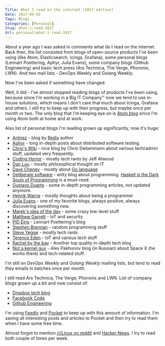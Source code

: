 ```yaml
---
Title: What I read on the internet (2017 edition)
Date: 2017-06-01
Tags: Blogs
Categories: [Personal]
Slug: what-i-read-2017
Url: personal/what-i-read-2017
---
```


About a year ago I was asked in comments what do I read on the internet.
Back then, the list consisted from blogs of open-source products I've been using (like Atom, Elasticsearch, Icinga, Grafana), some personal blogs (Lennart Poettering, Aphyr, Julia Evans), some company blogs (Github Engineering) and basic tech press (Ars Technica, The Verge, Phoronix, LWN). And two mail lists - DevOps Weekly and Golang Weekly.

Now I've been asked if something have changed.

Well, it did - I've almost stopped reading blogs of products I've been using,
because since I'm working in a Big IT Company™ now we tend to use in-house solutions, which means I don't care that much about Icinga, Grafana and others. I still try to keep up with their progress, but maybe once per month or two. The only blog that I'm keeping eye on is [Atom blog](http://blog.atom.io/) since I'm using Atom both at home and at work.

Also list of personal blogs I'm reading grown up significantly,
now it's huge:

* [Antirez](https://antirez.com) - blog by [Redis](https://redis.io) author
* [Aphyr](https://aphyr.com) - long in-depth posts about distributed software testing.
* [Chris's Wiki](https://utcc.utoronto.ca/~cks/space/blog/) - nice blog by Chris Siebenmann about various tech/admin stuff, updated very frequently.
* [Coding Horror](https://blog.codinghorror.com/) - mostly tech rants by Jeff Atwood
* [Dan Luu](http://danluu.com) - mostly philosophical thought on IT
* [Dave Cheney](http://dave.cheney.net) - mostly about [Go language](https://golang.org)
* [Deliberate software](http://deliberate-software.com/) - witty blog about programming. [Haskell is the Dark Souls of Programming](http://deliberate-software.com/haskell-is-the-dark-souls-of-programming/) is a must-read.
* [Gustavo Duarte](http://duartes.org/gustavo/blog/) - some in-depth programming articles, not updated anymore.
* [Henrik Warne](https://henrikwarne.com/) - mostly thoughts about being a programmer
* [Julia Evans](https://jvns.ca/) - one of my favorite blogs, always positive, always discovering something new.
* [Marek's idea of the day](https://idea.popcount.org/) - some crazy low-level stuff
* [Matthew Garrett](http://mjg59.dreamwidth.org/) - IoT and security
* [PID Eins](http://0pointer.de/blog) - Lennart Poettering's blog
* [Stephen Brennan](https://brennan.io/blog/) - random programming stuff
* [Steve Yegge](http://steve-yegge.blogspot.com) - mostly tech rants
* [Terence Eden](https://shkspr.mobi/blog/) - IoT and various tech stuff
* [Rachel by the bay](http://rachelbythebay.com/w/) - Another top quality in-depth tech blog
* [Not a kernel guy](https://blog.not-a-kernel-guy.com/) - Alex Pakhunov blog (in Russian) about Space X (he works there) and tech-related stuff.

I'm still on *DevOps Weekly* and *Golang Weekly* mailing lists,
but tend to read they emails in batches once per month.

I still read Ars Technica, The Verge, Phoronix and LWN.
List of company blogs grown up a bit and now consist of:

* [Dropbox tech blog](https://tech.dropbox.com)
* [Facebook Code](https://code.facebook.com/)
* [Github Engineering](https://githubengineering.com/)

I'm using [Feedly](https://feedly.com/) and [Pocket](https://getpocket.com) to keep up with this amount of information.
I'm saving all interesting posts and articles to Pocket and then
try to read them when I have some free time.

Almost forgot to mention [/r/Linux on reddit](https://reddit.com/r/linux) and [Hacker News](https://news.ycombinator.com/).
I try to read both couple of times per week.
